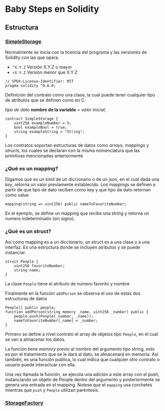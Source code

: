 # Baby Steps en Solidity

## Estructura

### [SimpleStorage](/simple_storage/SimpleStorage.sol) 

Normalmente se inicia con la licencia del programa y las versiones de Solidity con las que opera. 
- `^X.Y.Z` Versión X.Y.Z o mayor
- `<X.Y.Z` Versión menor que X.Y.Z
```
// SPDX-License-Identifier: MIT
pragma solidity ^0.6.0;
```
Definición del contrato como una clase, la cual puede tener cualquier tipo de atributos que se definen como en C:

*tipo de dato* **nombre de la variable** = *valor inicial*;
```
contract SimpleStorage {
    uint256 exampleNumber = 5;
    bool exampleBool = true;
    string exampleString = "String";
}
```
Los contratos soportan estructuras de datos como *arrays*, *mappings* y *structs*, los cuales se declaran con la misma nomenclatura que las primitivas mencionadas anteriormente
### ¿Qué es un mapping?
Digamos que es un símil de un diccionario o de un json, en el cual dada una *key*, retorna un valor previamente establecido. Los mappings se definen a partir de que tipo de dato reciben como key y que tipo de dato retornan como value
```
mapping(string => uint256) public nameToFavoriteNumber;
```
En el ejemplo, se define un mapping que recibe una string y retorna un numero indeterminado (sin signo).

### ¿Qué es un struct?
Así como mapping es a un diccionario, un struct es a una clase o a una interfaz. Es una estructura donde se incluyen atributos y se puede instanciar.
```
struct People {
    uint256 favoriteNumber;
    string name;
}
```
La clase `People` tiene el atributo de numero favorito y nombre

Finalmente en la función `addPerson` se observa el uso de estas dos estructuras de datos
```
People[] public people;
function addPerson(string memory _name, uint256 _number) public {
    people.push(People(_number, _name));
    nameToFavoriteNumber[_name] = _number;
}
```
Primero se define a nivel contrato el array de objetos tipo `People`, en el cual se van a almacenar los datos. 

La función tiene *memory* previo al nombre del argumento tipo string, esto es por el tratamiento que se le dará al dato, se almacenará en memoria. Así también, es una función publica, lo cual indica que cualquier otro contrato o usuario puede interactuar con ella.

Una vez llamada la función, se ejecuta una adición a este array con el push, instanciando un objeto de People dentro del argumento y posteriormente se genera una entrada en el mapping. Notese que el `mapping` usa corchetes mientras que `push` y `People` utilizan paréntesis. 

### [StorageFactory](/simple_storage/StorageFactory.sol)